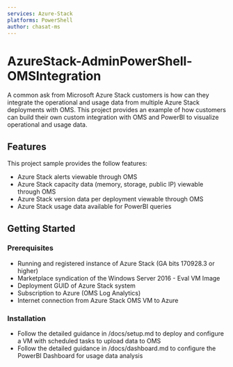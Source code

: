 ```yaml
---
services: Azure-Stack
platforms: PowerShell
author: chasat-ms
---
```


# AzureStack-AdminPowerShell-OMSIntegration

A common ask from Microsoft Azure Stack customers is how can they integrate the operational and usage data from multiple Azure Stack deployments with OMS.  This project provides an example of how customers can build their own custom integration with OMS and PowerBI to visualize operational and usage data.

## Features

This project sample provides the follow features:

* Azure Stack alerts viewable through OMS
* Azure Stack capacity data (memory, storage, public IP) viewable through OMS
* Azure Stack version data per deployment viewable through OMS
* Azure Stack usage data available for PowerBI queries

## Getting Started

### Prerequisites

- Running and registered instance of Azure Stack (GA bits 170928.3 or higher)
- Marketplace syndication of the Windows Server 2016 - Eval VM Image
- Deployment GUID of Azure Stack system
- Subscription to Azure (OMS Log Analytics)
- Internet connection from Azure Stack OMS VM to Azure


### Installation

- Follow the detailed guidance in /docs/setup.md to deploy and configure a VM with scheduled tasks to upload data to OMS
- Follow the detailed guidance in /docs/dashboard.md to configure the PowerBI Dashboard for usage data analysis

